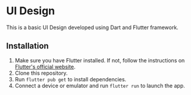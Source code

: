 # UI Design

This is a basic UI Design developed using Dart and Flutter framework.

## Installation
1. Make sure you have Flutter installed. If not, follow the instructions on [Flutter's official website](https://flutter.dev/docs/get-started/install).
2. Clone this repository.
3. Run `flutter pub get` to install dependencies.
4. Connect a device or emulator and run `flutter run` to launch the app.